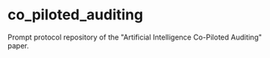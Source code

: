 # co_piloted_auditing
Prompt protocol repository of the "Artificial Intelligence Co-Piloted Auditing" paper. 
